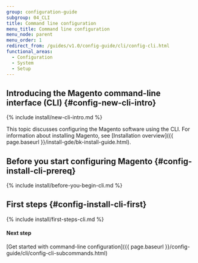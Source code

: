 ```yaml
---
group: configuration-guide
subgroup: 04_CLI
title: Command line configuration
menu_title: Command line configuration
menu_node: parent
menu_order: 1
redirect_from: /guides/v1.0/config-guide/cli/config-cli.html
functional_areas:
  - Configuration
  - System
  - Setup
---
```


## Introducing the Magento command-line interface (CLI)   {#config-new-cli-intro}

{% include install/new-cli-intro.md %}

This topic discusses configuring the Magento software using the CLI. For information about installing Magento, see [Installation overview]({{ page.baseurl }}/install-gde/bk-install-guide.html).

## Before you start configuring Magento   {#config-install-cli-prereq}

{% include install/before-you-begin-cli.md %}

## First steps   {#config-install-cli-first}

{% include install/first-steps-cli.md %}

#### Next step 

[Get started with command-line configuration]({{ page.baseurl }}/config-guide/cli/config-cli-subcommands.html)
